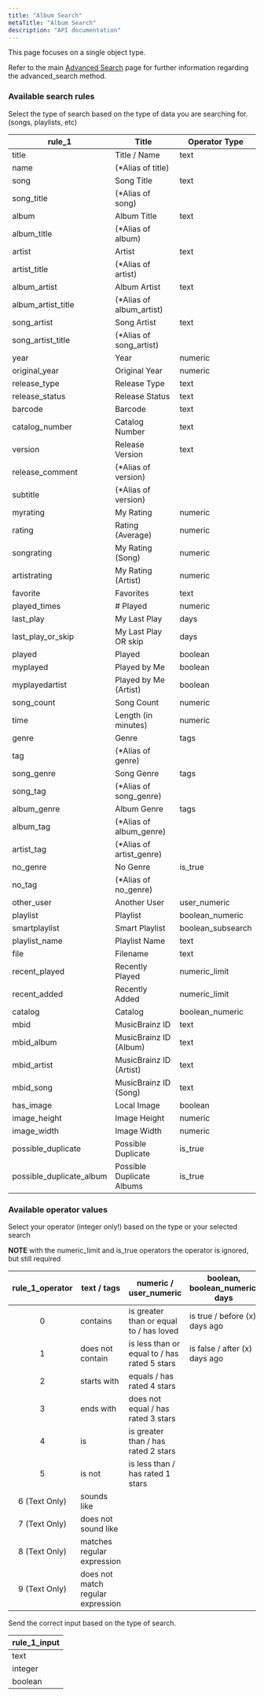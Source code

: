 ```yaml
---
title: "Album Search"
metaTitle: "Album Search"
description: "API documentation"
---
```


This page focuses on a single object type.

Refer to the main [Advanced Search](https://ampache.org/api/api-advanced-search) page for further information regarding the advanced_search method.

### Available search rules

Select the type of search based on the type of data you are searching for. (songs, playlists, etc)

| rule_1                   | Title                     | Operator Type     |
|--------------------------|---------------------------|-------------------|
| title                    | Title / Name              | text              |
| name                     | (*Alias of title)         |                   |
| song                     | Song Title                | text              |
| song_title               | (*Alias of song)          |                   |
| album                    | Album Title               | text              |
| album_title              | (*Alias of album)         |                   |
| artist                   | Artist                    | text              |
| artist_title             | (*Alias of artist)        |                   |
| album_artist             | Album Artist              | text              |
| album_artist_title       | (*Alias of album_artist)  |                   |
| song_artist              | Song Artist               | text              |
| song_artist_title        | (*Alias of song_artist)   |                   |
| year                     | Year                      | numeric           |
| original_year            | Original Year             | numeric           |
| release_type             | Release Type              | text              |
| release_status           | Release Status            | text              |
| barcode                  | Barcode                   | text              |
| catalog_number           | Catalog Number            | text              |
| version                  | Release Version           | text              |
| release_comment          | (*Alias of version)       |                   |
| subtitle                 | (*Alias of version)       |                   |
| myrating                 | My Rating                 | numeric           |
| rating                   | Rating (Average)          | numeric           |
| songrating               | My Rating (Song)          | numeric           |
| artistrating             | My Rating (Artist)        | numeric           |
| favorite                 | Favorites                 | text              |
| played_times             | # Played                  | numeric           |
| last_play                | My Last Play              | days              |
| last_play_or_skip        | My Last Play OR skip      | days              |
| played                   | Played                    | boolean           |
| myplayed                 | Played by Me              | boolean           |
| myplayedartist           | Played by Me (Artist)     | boolean           |
| song_count               | Song Count                | numeric           |
| time                     | Length (in minutes)       | numeric           |
| genre                    | Genre                     | tags              |
| tag                      | (*Alias of genre)         |                   |
| song_genre               | Song Genre                | tags              |
| song_tag                 | (*Alias of song_genre)    |                   |
| album_genre              | Album Genre               | tags              |
| album_tag                | (*Alias of album_genre)   |                   |
| artist_tag               | (*Alias of artist_genre)  |                   |
| no_genre                 | No Genre                  | is_true           |
| no_tag                   | (*Alias of no_genre)      |                   |
| other_user               | Another User              | user_numeric      |
| playlist                 | Playlist                  | boolean_numeric   |
| smartplaylist            | Smart Playlist            | boolean_subsearch |
| playlist_name            | Playlist Name             | text              |
| file                     | Filename                  | text              |
| recent_played            | Recently Played           | numeric_limit     |
| recent_added             | Recently Added            | numeric_limit     |
| catalog                  | Catalog                   | boolean_numeric   |
| mbid                     | MusicBrainz ID            | text              |
| mbid_album               | MusicBrainz ID (Album)    | text              |
| mbid_artist              | MusicBrainz ID (Artist)   | text              |
| mbid_song                | MusicBrainz ID (Song)     | text              |
| has_image                | Local Image               | boolean           |
| image_height             | Image Height              | numeric           |
| image_width              | Image Width               | numeric           |
| possible_duplicate       | Possible Duplicate        | is_true           |
| possible_duplicate_album | Possible Duplicate Albums | is_true           |

### Available operator values

Select your operator (integer only!) based on the type or your selected search

**NOTE** with the numeric_limit and is_true operators the operator is ignored, but still required

| rule_1_operator | text / tags                       | numeric / user_numeric                       | boolean, boolean_numeric, days |
|:---------------:|-----------------------------------|----------------------------------------------|--------------------------------|
|        0        | contains                          | is greater than or equal to / has loved      | is true / before (x) days ago  |
|        1        | does not contain                  | is less than or equal to / has rated 5 stars | is false / after (x) days ago  |
|        2        | starts with                       | equals / has rated 4 stars                   |                                |
|        3        | ends with                         | does not equal / has rated 3 stars           |                                |
|        4        | is                                | is greater than / has rated 2 stars          |                                |
|        5        | is not                            | is less than / has rated 1 stars             |                                |
|  6 (Text Only)  | sounds like                       |                                              |                                |
|  7 (Text Only)  | does not sound like               |                                              |                                |
|  8 (Text Only)  | matches regular expression        |                                              |                                |
|  9 (Text Only)  | does not match regular expression |                                              |                                |

Send the correct input based on the type of search.

| rule_1_input |
|--------------|
| text         |
| integer      |
| boolean      |
